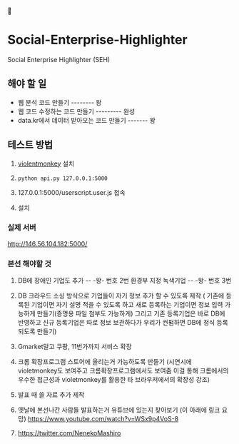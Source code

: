 🌙 

# Social-Enterprise-Highlighter
Social Enterprise Highlighter (SEH)

## 해야 할 일
- 웹 분석 코드 만들기 -------- 왕
- 웹 코드 수정하는 코드 만들기 --------- 완성 
- data.kr에서 데이터 받아오는 코드 만들기 ------- 왕

## 테스트 방법
1. [violentmonkey](---) 설치

2. `python api.py 127.0.0.1:5000`

3. 127.0.0.1:5000/userscript.user.js 접속

4. 설치

### 실제 서버
http://146.56.104.182:5000/


### 본선 해야할 것

1. DB에 장애인 기업도 추가  -- -왕- 번호 2번
   환경부 지정 녹색기업 -- -왕- 번호 3번

2. DB 크라우드 소싱 방식으로 기업들이 자기 정보 추가 할 수 있도록 제작 
( 기존에 등록된 기업이면 자기 설명 적을 수 있도록 하고 새로 등록하는 기업이면 정보 입력 가능하게 만들기(증명용 파일 첨부도 가능하게) 그리고 기존 등록기업은 바로 DB에 반영하고 신규 등록기업은 따로 정보 보관하다가 우리가 컨펌하면 DB에 정식 등록 되도록 만들기)

3. Gmarket말고 쿠팡, 11번가까지 서비스 확장

4. 크롬 확장프로그램 스토어에 올리는거 가능하도록 만들기 
(시연시에 violetmonkey도 보여주고 크롬확장프로그램에서도 보여줌 이걸 통해 크롬에서의 우수한 접근성과 violetmonkey를 활용한 타 브라우저에서의 확장성 강조)

5. 발표 때 쓸 자료 추가 제작

6. 옛날에 본선나간 사람들 발표하는거 유튜브에 있는지 찾아보기
(이 아래에 링크 요망)
https://www.youtube.com/watch?v=WSx9p4VoS-8


7. https://twitter.com/NenekoMashiro











